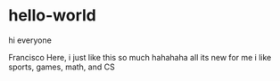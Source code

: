 # hello-world

hi everyone

Francisco Here, i just like this so much hahahaha all its new for me 
i like sports, games, math, and CS

